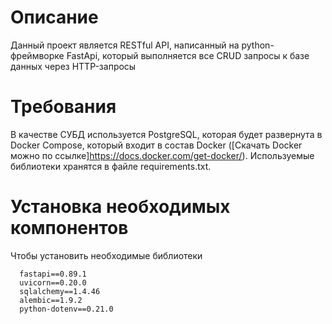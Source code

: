# Описание

Данный проект является RESTful API, написанный на python-фреймворке FastApi, который выполняется все CRUD запросы к базе данных через HTTP-запросы

# Требования

В качестве СУБД используется PostgreSQL, которая будет развернута в Docker Compose, который входит в состав Docker ([Скачать Docker можно по ссылке]https://docs.docker.com/get-docker/). Используемые библиотеки хранятся в файле requirements.txt.

# Установка необходимых компонентов

Чтобы установить необходимые библиотеки
```
  fastapi==0.89.1
  uvicorn==0.20.0
  sqlalchemy==1.4.46
  alembic==1.9.2
  python-dotenv==0.21.0
```

